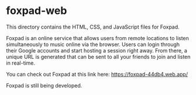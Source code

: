 # foxpad-web

This directory contains the HTML, CSS, and JavaScript files for Foxpad.

Foxpad is an online service that allows users from remote locations to listen simultaneously to music online via the browser. Users can login through their Google accounts and start hosting a session right away. From there, a unique URL is generated that can be sent to all your friends to join and listen in real-time.

You can check out Foxpad at this link here: https://foxpad-44db4.web.app/

Foxpad is still being developed.
